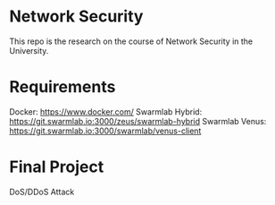 # Network Security
This repo is the research on the course of Network Security in the University.

# Requirements
Docker: https://www.docker.com/
Swarmlab Hybrid: https://git.swarmlab.io:3000/zeus/swarmlab-hybrid
Swarmlab Venus: https://git.swarmlab.io:3000/swarmlab/venus-client

# Final Project 
DoS/DDoS Attack
